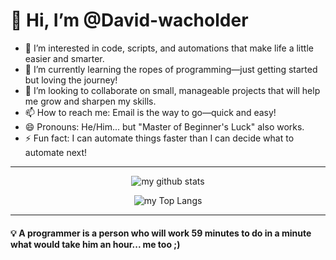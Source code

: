 # 👋 Hi, I’m @David-wacholder  

- 👀 I’m interested in code, scripts, and automations that make life a little easier and smarter.  
- 🌱 I’m currently learning the ropes of programming—just getting started but loving the journey!  
- 💞️ I’m looking to collaborate on small, manageable projects that will help me grow and sharpen my skills.  
- 📫 How to reach me: Email is the way to go—quick and easy!  
- 😄 Pronouns: He/Him... but "Master of Beginner's Luck" also works.  
- ⚡ Fun fact: I can automate things faster than I can decide what to automate next!  

---


<span align="center">

![my github stats](https://github-readme-stats.vercel.app/api?username=David-wacholder&show_icons=true&theme=transparent)

![my Top Langs](https://github-readme-stats.vercel.app/api/top-langs/?username=David-wacholder&layout=compact&theme=transparent)

</span>

---

#### 💡 **A programmer is a person who will work 59 minutes to do in a minute what would take him an hour... me too ;)**  

<!---
David-wacholder/David-wacholder is a ✨ special ✨ repository because its `README.md` (this file) appears on your GitHub profile.
You can click the Preview link to take a look at your changes.

&custom_title=My+Github+Stat's:
&custom_title=My+Most+used+Languages:
--->

